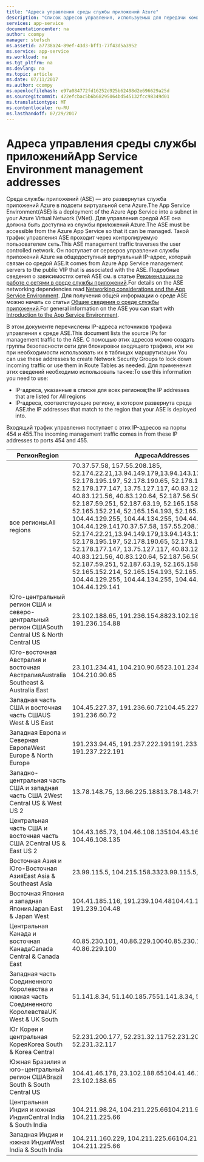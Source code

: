 ```yaml
---
title: "Адреса управления среды службы приложений Azure"
description: "Список адресов управления, используемых для передачи команд в среду службы приложений"
services: app-service
documentationcenter: na
author: ccompy
manager: stefsch
ms.assetid: a7738a24-89ef-43d3-bff1-77f43d5a3952
ms.service: app-service
ms.workload: na
ms.tgt_pltfrm: na
ms.devlang: na
ms.topic: article
ms.date: 07/11/2017
ms.author: ccompy
ms.openlocfilehash: e97a084772fd16252d925b62498d2e696629a25d
ms.sourcegitcommit: 422efcbac5b6b68295064bd545132fcc98349d01
ms.translationtype: MT
ms.contentlocale: ru-RU
ms.lasthandoff: 07/29/2017
---
```

# <a name="app-service-environment-management-addresses"></a><span data-ttu-id="01add-103">Адреса управления среды службы приложений</span><span class="sxs-lookup"><span data-stu-id="01add-103">App Service Environment management addresses</span></span>

<span data-ttu-id="01add-104">Среда службы приложений (ASE) — это развернутая служба приложений Azure в подсети виртуальной сети Azure.</span><span class="sxs-lookup"><span data-stu-id="01add-104">The App Service Environment(ASE) is a deployment of the Azure App Service into a subnet in your Azure Virtual Network (VNet).</span></span>  <span data-ttu-id="01add-105">Для управления средой ASE она должна быть доступна из службы приложений Azure.</span><span class="sxs-lookup"><span data-stu-id="01add-105">The ASE must be accessible from the Azure App Service so that it can be managed.</span></span>  <span data-ttu-id="01add-106">Такой трафик управления ASE проходит через контролируемую пользователем сеть.</span><span class="sxs-lookup"><span data-stu-id="01add-106">This ASE management traffic traverses the user controlled network.</span></span>  <span data-ttu-id="01add-107">Он поступает от серверов управления службы приложений Azure на общедоступный виртуальный IP-адрес, который связан со средой ASE.</span><span class="sxs-lookup"><span data-stu-id="01add-107">It comes from Azure App Service management servers to the public VIP that is associated with the ASE.</span></span>  <span data-ttu-id="01add-108">Подробные сведения о зависимостях сетей ASE см. в статье [Рекомендации по работе с сетями в среде службы приложений][networking].</span><span class="sxs-lookup"><span data-stu-id="01add-108">For details on the ASE networking dependencies read [Networking considerations and the App Service Environment][networking].</span></span>  <span data-ttu-id="01add-109">Для получения общей информации о среде ASE можно начать со статьи [Общие сведения о среде службы приложений][intro].</span><span class="sxs-lookup"><span data-stu-id="01add-109">For general information on the ASE you can start with [Introduction to the App Service Environment][intro].</span></span>

<span data-ttu-id="01add-110">В этом документе перечислены IP-адреса источников трафика управления к среде ASE.</span><span class="sxs-lookup"><span data-stu-id="01add-110">This document lists the source IPs for management traffic to the ASE.</span></span> <span data-ttu-id="01add-111">С помощью этих адресов можно создать группы безопасности сети для блокировки входящего трафика, или же при необходимости использовать их в таблицах маршрутизации.</span><span class="sxs-lookup"><span data-stu-id="01add-111">You can use these addresses to create Network Security Groups to lock down incoming traffic or use them in Route Tables as needed.</span></span>  <span data-ttu-id="01add-112">Для применения этих сведений необходимо использовать также:</span><span class="sxs-lookup"><span data-stu-id="01add-112">To use this information you need to use:</span></span>

* <span data-ttu-id="01add-113">IP-адреса, указанные в списке для всех регионов;</span><span class="sxs-lookup"><span data-stu-id="01add-113">the IP addresses that are listed for All regions</span></span>
* <span data-ttu-id="01add-114">IP-адреса, соответствующие региону, в котором развернута среда ASE.</span><span class="sxs-lookup"><span data-stu-id="01add-114">the IP addresses that match to the region that your ASE is deployed into.</span></span>

<span data-ttu-id="01add-115">Входящий трафик управления поступает с этих IP-адресов на порты 454 и 455.</span><span class="sxs-lookup"><span data-stu-id="01add-115">The incoming management traffic comes in from these IP addresses to ports 454 and 455.</span></span>

| <span data-ttu-id="01add-116">Регион</span><span class="sxs-lookup"><span data-stu-id="01add-116">Region</span></span> | <span data-ttu-id="01add-117">Адреса</span><span class="sxs-lookup"><span data-stu-id="01add-117">Addresses</span></span> |
|--------|-----------|
| <span data-ttu-id="01add-118">все регионы.</span><span class="sxs-lookup"><span data-stu-id="01add-118">All regions</span></span> | <span data-ttu-id="01add-119">70.37.57.58, 157.55.208.185, 52.174.22.21,13.94.149.179,13.94.143.126,13.94.141.115, 52.178.195.197, 52.178.190.65, 52.178.184.149, 52.178.177.147, 13.75.127.117, 40.83.125.161, 40.83.121.56, 40.83.120.64, 52.187.56.50, 52.187.63.37, 52.187.59.251, 52.187.63.19, 52.165.158.140, 52.165.152.214, 52.165.154.193, 52.165.153.122, 104.44.129.255, 104.44.134.255, 104.44.129.243, 104.44.129.141</span><span class="sxs-lookup"><span data-stu-id="01add-119">70.37.57.58, 157.55.208.185, 52.174.22.21,13.94.149.179,13.94.143.126,13.94.141.115, 52.178.195.197, 52.178.190.65, 52.178.184.149, 52.178.177.147, 13.75.127.117, 40.83.125.161, 40.83.121.56, 40.83.120.64, 52.187.56.50, 52.187.63.37, 52.187.59.251, 52.187.63.19, 52.165.158.140, 52.165.152.214, 52.165.154.193, 52.165.153.122, 104.44.129.255, 104.44.134.255, 104.44.129.243, 104.44.129.141</span></span> |
| <span data-ttu-id="01add-120">Юго-центральный регион США и северо-центральный регион США</span><span class="sxs-lookup"><span data-stu-id="01add-120">South Central US & North Central US</span></span> | <span data-ttu-id="01add-121">23.102.188.65, 191.236.154.88</span><span class="sxs-lookup"><span data-stu-id="01add-121">23.102.188.65, 191.236.154.88</span></span> |
| <span data-ttu-id="01add-122">Юго-восточная Австралия и восточная Австралия</span><span class="sxs-lookup"><span data-stu-id="01add-122">Australia Southeast & Australia East</span></span> | <span data-ttu-id="01add-123">23.101.234.41, 104.210.90.65</span><span class="sxs-lookup"><span data-stu-id="01add-123">23.101.234.41, 104.210.90.65</span></span> |
| <span data-ttu-id="01add-124">Западная часть США и восточная часть США</span><span class="sxs-lookup"><span data-stu-id="01add-124">US West & US East</span></span> | <span data-ttu-id="01add-125">104.45.227.37, 191.236.60.72</span><span class="sxs-lookup"><span data-stu-id="01add-125">104.45.227.37, 191.236.60.72</span></span> |
| <span data-ttu-id="01add-126">Западная Европа и Северная Европа</span><span class="sxs-lookup"><span data-stu-id="01add-126">West Europe & North Europe</span></span> | <span data-ttu-id="01add-127">191.233.94.45, 191.237.222.191</span><span class="sxs-lookup"><span data-stu-id="01add-127">191.233.94.45, 191.237.222.191</span></span> |
| <span data-ttu-id="01add-128">Западно-центральная часть США и западная часть США 2</span><span class="sxs-lookup"><span data-stu-id="01add-128">West Central US & West US 2</span></span> | <span data-ttu-id="01add-129">13.78.148.75, 13.66.225.188</span><span class="sxs-lookup"><span data-stu-id="01add-129">13.78.148.75, 13.66.225.188</span></span> |
| <span data-ttu-id="01add-130">Центральная часть США и восточная часть США 2</span><span class="sxs-lookup"><span data-stu-id="01add-130">Central US & East US 2</span></span> | <span data-ttu-id="01add-131">104.43.165.73, 104.46.108.135</span><span class="sxs-lookup"><span data-stu-id="01add-131">104.43.165.73, 104.46.108.135</span></span> |
| <span data-ttu-id="01add-132">Восточная Азия и Юго-Восточная Азия</span><span class="sxs-lookup"><span data-stu-id="01add-132">East Asia & Southeast Asia</span></span> | <span data-ttu-id="01add-133">23.99.115.5, 104.215.158.33</span><span class="sxs-lookup"><span data-stu-id="01add-133">23.99.115.5, 104.215.158.33</span></span> |
| <span data-ttu-id="01add-134">Восточная Япония и западная Япония</span><span class="sxs-lookup"><span data-stu-id="01add-134">Japan East & Japan West</span></span> | <span data-ttu-id="01add-135">104.41.185.116, 191.239.104.48</span><span class="sxs-lookup"><span data-stu-id="01add-135">104.41.185.116, 191.239.104.48</span></span> |
| <span data-ttu-id="01add-136">Центральная Канада и восточная Канада</span><span class="sxs-lookup"><span data-stu-id="01add-136">Canada Central & Canada East</span></span> | <span data-ttu-id="01add-137">40.85.230.101, 40.86.229.100</span><span class="sxs-lookup"><span data-stu-id="01add-137">40.85.230.101, 40.86.229.100</span></span> |
| <span data-ttu-id="01add-138">Западная часть Соединенного Королевства и южная часть Соединенного Королевства</span><span class="sxs-lookup"><span data-stu-id="01add-138">UK West & UK South</span></span> | <span data-ttu-id="01add-139">51.141.8.34, 51.140.185.75</span><span class="sxs-lookup"><span data-stu-id="01add-139">51.141.8.34, 51.140.185.75</span></span> |
| <span data-ttu-id="01add-140">Юг Кореи и центральная Корея</span><span class="sxs-lookup"><span data-stu-id="01add-140">Korea South & Korea Central</span></span> | <span data-ttu-id="01add-141">52.231.200.177, 52.231.32.117</span><span class="sxs-lookup"><span data-stu-id="01add-141">52.231.200.177, 52.231.32.117</span></span> |
| <span data-ttu-id="01add-142">Южная Бразилия и юго-центральный регион США</span><span class="sxs-lookup"><span data-stu-id="01add-142">Brazil South & South Central US</span></span>| <span data-ttu-id="01add-143">104.41.46.178, 23.102.188.65</span><span class="sxs-lookup"><span data-stu-id="01add-143">104.41.46.178, 23.102.188.65</span></span> |
| <span data-ttu-id="01add-144">Центральная Индия и южная Индия</span><span class="sxs-lookup"><span data-stu-id="01add-144">Central India & South India</span></span> | <span data-ttu-id="01add-145">104.211.98.24, 104.211.225.66</span><span class="sxs-lookup"><span data-stu-id="01add-145">104.211.98.24, 104.211.225.66</span></span> |
| <span data-ttu-id="01add-146">Западная Индия и южная Индия</span><span class="sxs-lookup"><span data-stu-id="01add-146">West India & South India</span></span> | <span data-ttu-id="01add-147">104.211.160.229, 104.211.225.66</span><span class="sxs-lookup"><span data-stu-id="01add-147">104.211.160.229, 104.211.225.66</span></span> |


<!-- LINKS -->
[networking]: ./network-info.md
[intro]: ./intro.md
